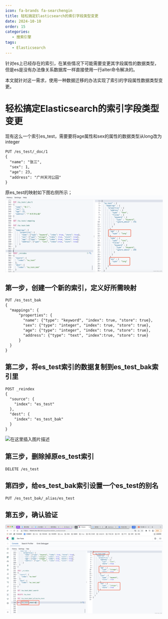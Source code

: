 ```yaml
---
icon: fa-brands fa-searchengin
title: 轻松搞定Elasticsearch的索引字段类型变更
date: 2024-10-10
order: 15
categories:
   - 搜索引擎
tags:
   - Elasticsearch
---
```


针对es上已经存在的索引，在某些情况下可能需要变更其字段属性的数据类型，但是es是没有办法像关系数据库一样直接使用一行alter命令解决的。

本文就针对这一需求，使用一种数据迁移的办法实现了索引的字段属性数据类型变更。

<!-- more -->

# 轻松搞定Elasticsearch的索引字段类型变更

现有这么一个索引es_test，需要要将age属性和sex的属性的数据类型从long改为integer

```
PUT /es_test/_doc/1
{
  "name": "张三",
  "sex": 1,
  "age": 23,
  "address": "广州天河公园"
}
```
原es_test的映射如下图右侧所示；
![在这里插入图片描述](images/fdf0a79b57c02102fc3f14f015d126d6.png)

## 第一步，创建一个新的索引，定义好所需映射

```
PUT /es_test_bak
{
  "mappings": {
      "properties": {
        "name": {"type": "keyword", "index": true, "store": true},
        "sex": {"type": "integer", "index": true, "store": true},
        "age": {"type": "integer", "index": true, "store": true},
        "address": {"type": "text", "index":true, "store": true}
      }  
  }
}
```
## 第二步，将es_test索引的数据复制到es_test_bak索引里

```
POST _reindex
{
  "source": {
    "index": "es_test"
  },
  "dest": {
    "index": "es_test_bak"
  }
}
```
![在这里插入图片描述](images/964347f4492a9d1be337390ce75b6025.png)

## 第三步，删除掉原es_test索引

```
DELETE /es_test
```

## 第四步，给es_test_bak索引设置一个es_test的别名

```
PUT /es_test_bak/_alias/es_test
```
## 第五步，确认验证

![在这里插入图片描述](images/ae43467d1c188bb95cc350b28fa11f53.png)